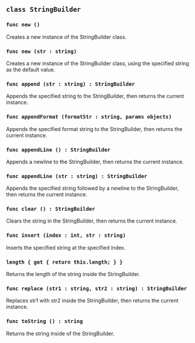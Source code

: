 ## ```class StringBuilder```

### ```func new ()```
Creates a new instance of the StringBuilder class.
### ```func new (str : string)```
Creates a new instance of the StringBuilder class, using the specified string as the default value.

### ```func append (str : string) : StringBuilder```
Appends the specified string to the StringBuilder, then returns the current instance.

### ```func appendFormat (formatStr : string, params objects)```
Appends the specified format string to the StringBuilder, then returns the current instance.

### ```func appendLine () : StringBuilder```
Appends a newline to the StringBuilder, then returns the current instance.
### ```func appendLine (str : string) : StringBuilder```
Appends the specified string followed by a newline to the StringBuilder, then returns the current instance.

### ```func clear () : StringBuilder```
Clears the string in the StringBuilder, then returns the current instance.

### ```func insert (index : int, str : string)```
Inserts the specified string at the specified index.

### ```length { get { return this.length; } }```
Returns the length of the string inside the StringBuilder.

### ```func replace (str1 : string, str2 : string) : StringBuilder```
Replaces str1 with str2 inside the StringBuilder, then returns the current instance.

### ```func toString () : string```
Returns the string inside of the StringBuilder.
